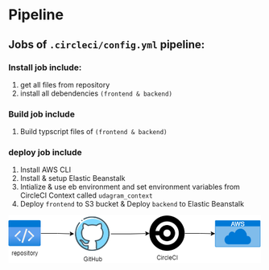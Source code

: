 # Pipeline


## Jobs of `.circleci/config.yml` pipeline:

### Install job include:

1. get all files from repository
2. install all debendencies `(frontend & backend)`


### Build job include

1. Build typscript files of `(frontend & backend)`

### deploy job include

1. Install AWS CLI 
2. Install & setup Elastic Beanstalk
3. Intialize & use eb environment and set environment variables from CircleCI Context called `udagram_context`
4. Deploy `frontend` to S3 bucket & Deploy `backend` to Elastic Beanstalk

![](pipline_chart.png)